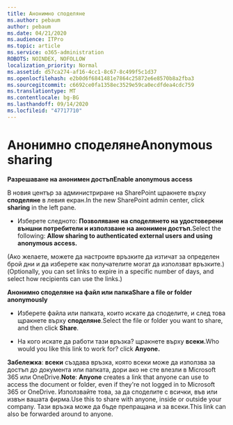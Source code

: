 ```yaml
---
title: Анонимно споделяне
ms.author: pebaum
author: pebaum
ms.date: 04/21/2020
ms.audience: ITPro
ms.topic: article
ms.service: o365-administration
ROBOTS: NOINDEX, NOFOLLOW
localization_priority: Normal
ms.assetid: d57ca274-af16-4cc1-8c67-8c499f5c1d37
ms.openlocfilehash: e2b0d6f6841481e7864c25872e6e8570b8a2fba3
ms.sourcegitcommit: c6692ce0fa1358ec3529e59ca0ecdfdea4cdc759
ms.translationtype: MT
ms.contentlocale: bg-BG
ms.lasthandoff: 09/14/2020
ms.locfileid: "47717710"
---
```

# <a name="anonymous-sharing"></a><span data-ttu-id="c7a71-102">Анонимно споделяне</span><span class="sxs-lookup"><span data-stu-id="c7a71-102">Anonymous sharing</span></span>

 <span data-ttu-id="c7a71-103">**Разрешаване на анонимен достъп**</span><span class="sxs-lookup"><span data-stu-id="c7a71-103">**Enable anonymous access**</span></span>
  
<span data-ttu-id="c7a71-104">В новия център за администриране на SharePoint щракнете върху **споделяне** в левия екран.</span><span class="sxs-lookup"><span data-stu-id="c7a71-104">In the new SharePoint admin center, click **sharing** in the left pane.</span></span> 
  
- <span data-ttu-id="c7a71-105">Изберете следното: **Позволяване на споделянето на удостоверени външни потребители и използване на анонимен достъп.**</span><span class="sxs-lookup"><span data-stu-id="c7a71-105">Select the following: **Allow sharing to authenticated external users and using anonymous access.**</span></span>
  
<span data-ttu-id="c7a71-106">(Ако желаете, можете да настроите връзките да изтичат за определен брой дни и да изберете как получателите могат да използват връзките.)</span><span class="sxs-lookup"><span data-stu-id="c7a71-106">(Optionally, you can set links to expire in a specific number of days, and select how recipients can use the links.)</span></span>
    
 <span data-ttu-id="c7a71-107">**Анонимно споделяне на файл или папка**</span><span class="sxs-lookup"><span data-stu-id="c7a71-107">**Share a file or folder anonymously**</span></span>
  
- <span data-ttu-id="c7a71-108">Изберете файла или папката, които искате да споделите, и след това щракнете върху **споделяне**.</span><span class="sxs-lookup"><span data-stu-id="c7a71-108">Select the file or folder you want to share, and then click **Share**.</span></span> 
    
- <span data-ttu-id="c7a71-109">На кого искате да работи тази връзка? щракнете върху **всеки.**</span><span class="sxs-lookup"><span data-stu-id="c7a71-109">Who would you like this link to work for? click **Anyone.**</span></span>
  
 <span data-ttu-id="c7a71-110">**Забележка**: **всеки** създава връзка, която всеки може да използва за достъп до документа или папката, дори ако не сте влезли в Microsoft 365 или OneDrive.</span><span class="sxs-lookup"><span data-stu-id="c7a71-110">**Note**: **Anyone** creates a link that anyone can use to access the document or folder, even if they're not logged in to Microsoft 365 or OneDrive.</span></span> <span data-ttu-id="c7a71-111">Използвайте това, за да споделите с всички, във или извън вашата фирма.</span><span class="sxs-lookup"><span data-stu-id="c7a71-111">Use this to share with anyone, inside or outside your company.</span></span> <span data-ttu-id="c7a71-112">Тази връзка може да бъде препращана и за всеки.</span><span class="sxs-lookup"><span data-stu-id="c7a71-112">This link can also be forwarded around to anyone.</span></span> 
    

